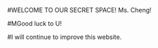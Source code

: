 #WELCOME TO OUR SECRET SPACE! Ms. Cheng!

#MGood luck to U!

#I will continue to improve this website.

